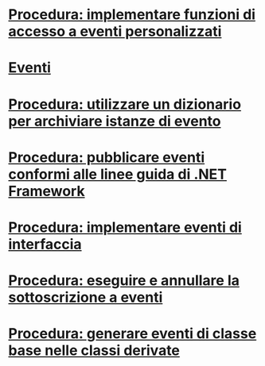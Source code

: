# [Procedura: implementare funzioni di accesso a eventi personalizzati](how-to-implement-custom-event-accessors.md)
# [Eventi](index.md)
# [Procedura: utilizzare un dizionario per archiviare istanze di evento](how-to-use-a-dictionary-to-store-event-instances.md)
# [Procedura: pubblicare eventi conformi alle linee guida di .NET Framework](how-to-publish-events-that-conform-to-net-framework-guidelines.md)
# [Procedura: implementare eventi di interfaccia](how-to-implement-interface-events.md)
# [Procedura: eseguire e annullare la sottoscrizione a eventi](how-to-subscribe-to-and-unsubscribe-from-events.md)
# [Procedura: generare eventi di classe base nelle classi derivate](how-to-raise-base-class-events-in-derived-classes.md)

